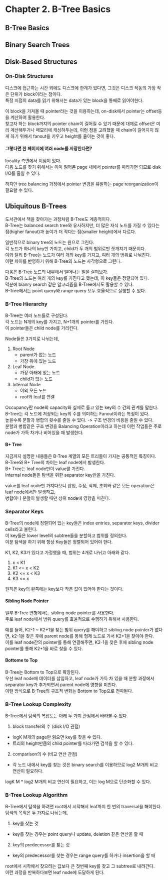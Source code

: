 # Chapter 2. B-Tree Basics
## B-Tree Basics
## Binary Search Trees
## Disk-Based Structures

### On-Disk Structures
디스크에 접근하는 시간 외에도 디스크에 한계가 있다면, 그것은 디스크 작동의 가장 작은 단위가 block이라는 점이다.<br>
특정 지점의 data를 읽기 위해서는 data가 있는 block을 통째로 읽어야한다.<br>

이 block을 가져올 때 pointer라는 것을 이용하는데, on-disk에서 pointer는 offset등을 계산하여 활용한다.<br>
찾고자 하는 block까지의 pointer chain이 길어질 수 있기 때문에 대체로 offset은 미리 계산해두거나 메모리에 캐싱하두는데,
이런 점을 고려했을 때 chain이 길어지지 않게 하기 위해서 fanout을 키우고 height를 줄이는 것이 좋다.<br>

#### 그렇다면 한 페이지에 여러 node를 저장한다면?
locality 측면에서 이점이 있다.<br>
다음 노드를 찾기 위해서는 이미 읽어온 page 내에서 pointer를 따라가면 되므로 disk I/O를 줄일 수 있다.<br>

하지만 tree balancing 과정에서 pointer 변경을 유발하는 page reorganization이 필요할 수 있다.<br>


## Ubiquitous B-Trees
도서관에서 책을 찾아가는 과정처럼 B-Tree도 계층적이다.<br>
B-Tree는 balanced search tree와 유사하지만,
더 많은 자식 노드를 가질 수 있다는 점(higher fanout)과 높이가 더 작다는 점(smaller height)에서 다르다.<br>

일반적으로 binary tree의 노드는 원으로 그린다.<br>
각 노드가 하나의 key만 가지고, child가 두 개의 범위로만 쪼개지기 때문이다.<br>
이와 달리 B-Tree는 노드가 여러 개의 key를 가지고, 여러 개의 범위로 나눠진다.<br>
이런 차이를 반영하기 위해 B-Tree의 노드는 사각형으로 그린다.<br>

다음은 B-Tree 노드의 내부에서 일어나는 일을 살펴보자.<br>
B-Tree의 노드는 여러 개의 key를 가진다고 했는데, 이 key들은 정렬되어 있다.<br>
덕분에 bianry search 같은 알고리즘을 B-Tree에서도 활용할 수 있다.<br>
B-Tree에서는 point query와 range query 모두 효율적으로 실행할 수 있다.<br>

### B-Tree Hierarchy
B-Tree는 여러 노드들로 구성된다.<br>
각 노드는 N개의 key를 가지고, N+1개의 pointer를 가진다.<br>
이 pointer들은 child node를 가리킨다.<br>

Node들은 3가지로 나뉘는데,
1. Root Node
    - parent가 없는 노드
    - 가장 위에 있는 노드
2. Leaf Node
    - 가장 아래에 있는 노드
    - child가 없는 노드
3. Internal Node
   - 이외 모든 노드
   - root와 leaf를 연결

Occupancy란 node의 capacity와 실제로 들고 있는 key의 수 간의 관계를 말한다.<br>
B-Tree는 각 노드에 저장되는 key의 수를 의미하는 Fanout이라는 특징이 있다.<br>
높을수록 분할과 병합의 횟수를 줄일 수 있다. -> 구조 변경의 비용을 줄일 수 있다.<br>
분할과 병합같은 구조 변경을 Balancing Operation이라고 하는데 이런 작업들은 주로 node가 
가득 차거나 비어있을 때 발생한다.<br>

#### B+ Tree
지금까지 설명한 내용들은 B-Tree 계열의 모든 트리들이 가지는 공통적인 특징이다.<br>
B-Tree와 B+ Tree의 차이는 leaf node에서 발생한다.<br>
B+ Tree는 leaf node만이 value를 가진다.<br>
Internal node들은 탐색을 위한 separator key만을 가진다.<br>

value를 leaf node만 가지다보니 삽입, 수정, 삭제, 조회와 같은 모든 operation은 leaf node에서만 발생하고,<br>
병합이나 분할이 발생할 때만 상위 node에 영향을 미친다.<br>

### Separator Keys
B-Tree의 node에 정렬되어 있는 key들은 index entries, separator keys, divider cells라고 불린다.<br>
이 key들은 lower level의 subtree들을 분할하고 범위를 정의한다.<br>
이분 탐색을 하기 위해 항상 Key들은 정렬되어 있어야 한다.<br>

K1, K2, K3가 있다고 가정했을 때, 범위는 4개로 나뉘고 아래와 같다.<br>
1. x < K1
2. K1 <= x < K2
3. K2 <= x < K3
4. K3 <= x

원칙은 key의 왼쪽에는 key보다 작은 값이 있어야 한다는 것이다.<br>

#### Sibling Node Pointer
일부 B-Tree 변형에서는 sibling node pointer를 사용한다.<br>
주로 leaf node에서 범위 query를 효율적으로 수행하기 위해서 사용한다.<br>

예를 들어, K2-1 ~ K2+1을 찾는 범위 query를 해야하고 sibling node pointer가 없다면, 
k2-1을 찾은 후에 parent node를 통해 형제 노드로 가서 K2+1을 찾아야 한다.<br>
이를 leaf node간의 pointer를 통해 연결해주면,
K2-1을 찾은 후에 sibling node pointer를 통해 K2+1을 바로 찾을 수 있다.<br>

#### Bottome to Top
B-Tree는 Bottom to Top으로 확장된다.<br>
우선 leaf node에 데이터를 삽입하고,
leaf node가 가득 차 있을 때 분할 과정에서 separator key가 추가되면서 parent node에 영향을 미친다.<br>
이런 방식으로 B-Tree의 구조적 변화는 Bottom to Top으로 전파된다.<br>

### B-Tree Lookup Complexity
B-Tree에서 탐색의 복잡도는 아래 두 가지 관점에서 바라볼 수 있다.
1. block transfer의 수 (disk I/O 관점)
  - logK M개의 page만 읽으면 key를 찾을 수 있다.
  - 트리의 height만큼의 child pointer를 따라가면 검색을 할 수 있다.
2. comparison의 수 (비교 연산 관점)
  - 각 노드 내에서 key를 찾는 것은 binary search를 이용하므로 log2 M개의 비교 연산이 필요하다.

logK M * log2 M개의 비교 연산이 필요하고,
이는 log M으로 단순화할 수 있다.<br>

### B-Tree Lookup Algorithm
B-Tree에서 탐색을 하려면 root에서 시작해서 leaf까지 한 번의 traversal을 해야한다.<br>
탐색의 목적은 두 가지로 나뉘는데,
1. key를 찾는 것 
  - key를 찾는 경우는 point query나 update, deletion 같은 연산을 할 때
2. key의 predecessor를 찾는 것
  - key의 predecessor를 찾는 경우는 range query를 하거나 insertion을 할 때

root에서 시작해서 찾으려는 값보다 큰 첫번째 key를 찾고 그 subtree로 내려간다.<br>
이런 과정을 반복하다보면 leaf node에 도달하게 된다.<br>